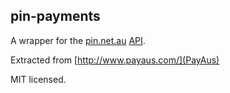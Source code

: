 ## pin-payments

A wrapper for the [pin.net.au](https://pin.net.au/) [API](https://pin.net.au/docs/api).

Extracted from [http://www.payaus.com/](PayAus)

MIT licensed.